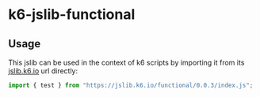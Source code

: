# k6-jslib-functional

## Usage

This jslib can be used in the context of k6 scripts by importing it from its [jslib.k6.io](https://jslib.k6.io/functional/0.0.3/index.js) url directly: 

```js
import { test } from "https://jslib.k6.io/functional/0.0.3/index.js";
```